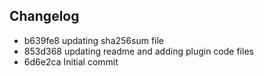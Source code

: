 ## Changelog
* b639fe8 updating sha256sum file
* 853d368 updating readme and adding plugin code files
* 6d6e2ca Initial commit
